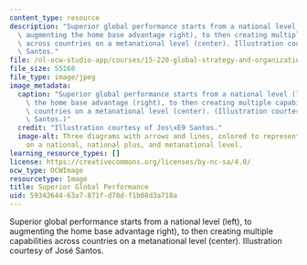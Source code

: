 ```yaml
---
content_type: resource
description: "Superior global performance starts from a national level (left), to\
  \ augmenting the home base advantage right), to then creating multiple capabilities\
  \ across countries on a metanational level (center). Illustration courtesy of Jos\xE9\
  \ Santos."
file: /ol-ocw-studio-app/courses/15-220-global-strategy-and-organization-spring-2012/5934264463a7871fd78df1b08d3a718a_15-220s12.jpg
file_size: 55168
file_type: image/jpeg
image_metadata:
  caption: "Superior global performance starts from a national level (left), to augmenting\
    \ the home base advantage (right), to then creating multiple capabilities across\
    \ countries on a metanational level (center). (Illustration courtesy of Jos\xE9\
    \ Santos.)"
  credit: "Illustration courtesy of Jos\xE9 Santos."
  image-alt: Three diagrams with arrows and lines, colored to represent country relations
    on a national, national plus, and metanational level.
learning_resource_types: []
license: https://creativecommons.org/licenses/by-nc-sa/4.0/
ocw_type: OCWImage
resourcetype: Image
title: Superior Global Performance
uid: 59342644-63a7-871f-d78d-f1b08d3a718a
---
```

Superior global performance starts from a national level (left), to augmenting the home base advantage right), to then creating multiple capabilities across countries on a metanational level (center). Illustration courtesy of José Santos.